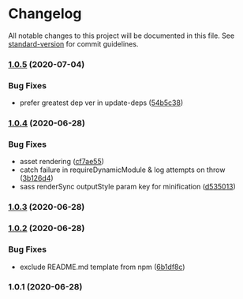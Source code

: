 # Changelog

All notable changes to this project will be documented in this file. See [standard-version](https://github.com/conventional-changelog/standard-version) for commit guidelines.

### [1.0.5](https://github.com/f3rno/http-server-md-lib/compare/v1.0.4...v1.0.5) (2020-07-04)


### Bug Fixes

* prefer greatest dep ver in update-deps ([54b5c38](https://github.com/f3rno/http-server-md-lib/commit/54b5c380663e45b1bd06057b10638d3da52b7fb2))

### [1.0.4](https://github.com/f3rno/http-server-md-lib/compare/v1.0.3...v1.0.4) (2020-06-28)


### Bug Fixes

* asset rendering ([cf7ae55](https://github.com/f3rno/http-server-md-lib/commit/cf7ae5528f4d011f9d90164b9884cc05a366a420))
* catch failure in requireDynamicModule & log attempts on throw ([3b126d4](https://github.com/f3rno/http-server-md-lib/commit/3b126d48405c7261e38dab7d481138a00acf955a))
* sass renderSync outputStyle param key for minification ([d535013](https://github.com/f3rno/http-server-md-lib/commit/d535013782576abf7f96f6350ba725be0e8095be))

### [1.0.3](https://github.com/f3rno/http-server-md-lib/compare/v1.0.2...v1.0.3) (2020-06-28)

### [1.0.2](https://github.com/f3rno/http-server-md-lib/compare/v1.0.1...v1.0.2) (2020-06-28)


### Bug Fixes

* exclude README.md template from npm ([6b1df8c](https://github.com/f3rno/http-server-md-lib/commit/6b1df8c6a5ee3436a119a9983d8c7eb74d561a54))

### 1.0.1 (2020-06-28)
